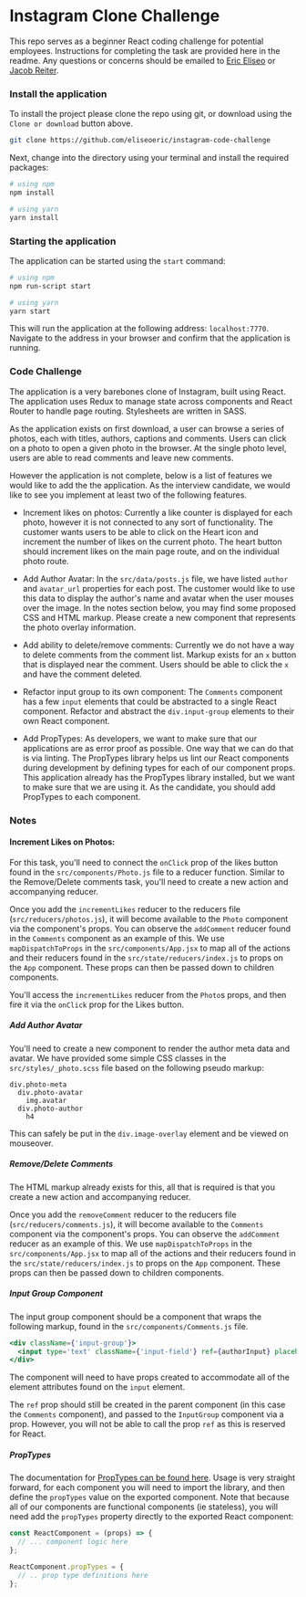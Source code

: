 # Instagram Clone Challenge

This repo serves as a beginner React coding challenge for potential employees.
Instructions for completing the task are provided here in the readme. Any questions or
concerns should be emailed to [Eric Eliseo](mailto:eric.eliseomartin@sosi.com) or [Jacob Reiter](jacob.reiter@sosi.com).

### Install the application

To install the project please clone the repo using git, or download using the `Clone or download` button above.

```bash
git clone https://github.com/eliseoeric/instagram-code-challenge
```

Next, change into the directory using your terminal and install the required packages:

```bash
# using npm
npm install

# using yarn
yarn install
```

### Starting the application

The application can be started using the `start` command:

```bash
# using npm
npm run-script start

# using yarn
yarn start
```

This will run the application at the following address: `localhost:7770`. Navigate to the address in your
browser and confirm that the application is running.

### Code Challenge

The application is a very barebones clone of Instagram, built using React. The application uses Redux to manage
state across components and React Router to handle page routing. Stylesheets are written in SASS.

As the application exists on first download, a user can browse a series of photos, each with titles, authors, captions and comments.
Users can click on a photo to open a given photo in the browser. At the single photo level, users are able to read comments and leave new comments.

However the application is not complete, below is a list of features we would like to add the the application. As the interview candidate,
we would like to see you implement at least two of the following features.

- Increment likes on photos: Currently a like counter is displayed for each photo, however it is not connected to any sort of functionality.
  The customer wants users to be able to click on the Heart icon and increment the number of likes on the current photo. The heart button should
  increment likes on the main page route, and on the individual photo route.

- Add Author Avatar: In the `src/data/posts.js` file, we have listed `author` and `avatar_url` properties for each post. The customer would like to use this data to
  display the author's name and avatar when the user mouses over the image. In the notes section below, you may find some proposed CSS and HTML markup. Please create
  a new component that represents the photo overlay information.

- Add ability to delete/remove comments: Currently we do not have a way to delete comments from the comment list. Markup exists for an `x` button that is displayed
  near the comment. Users should be able to click the `x` and have the comment deleted.

- Refactor input group to its own component: The `Comments` component has a few `input` elements that could be abstracted to a single React component. Refactor and abstract
  the `div.input-group` elements to their own React component.

- Add PropTypes: As developers, we want to make sure that our applications are as error proof as possible. One way that we can do that is via linting.
  The PropTypes library helps us lint our React components during development by defining types for each of our component props. This application already
  has the PropTypes library installed, but we want to make sure that we are using it. As the candidate, you should add PropTypes to each component.

### Notes

#### Increment Likes on Photos: 

For this task, you'll need to connect the `onClick` prop of the likes button found in the `src/components/Photo.js` file to a reducer function. Similar to the
Remove/Delete comments task, you'll need to create a new action and accompanying reducer. 

Once you add the `incrementLikes` reducer to the reducers file (`src/reducers/photos.js`), it will become available to the `Photo` component
via the component's props. You can observe the `addComment` reducer found in the `Comments` component as an example of this. We use `mapDispatchToProps` in the `src/components/App.jsx`
to map all of the actions and their reducers found in the `src/state/reducers/index.js` to props on the `App` component. These props can then be passed down
to children components.

You'll access the `incrementLikes` reducer from the `Photo`s props, and then fire it via the `onClick` prop for the Likes button.


##### Add Author Avatar

You'll need to create a new component to render the author meta data and avatar. We have provided some simple CSS classes in the `src/styles/_photo.scss` file
based on the following pseudo markup:

```
div.photo-meta
  div.photo-avatar
    img.avatar
  div.photo-author
    h4
```

This can safely be put in the `div.image-overlay` element and be viewed on mouseover.

##### Remove/Delete Comments

The HTML markup already exists for this, all that is required is that you create a new action and accompanying reducer.

Once you add the `removeComment` reducer to the reducers file (`src/reducers/comments.js`), it will become available to the
`Comments` component via the component's props. You can observe the `addComment` reducer as an example of this. We use `mapDispatchToProps` in the `src/components/App.jsx`
to map all of the actions and their reducers found in the `src/state/reducers/index.js` to props on the `App` component. These props can then be passed down
to children components.

##### Input Group Component

The input group component should be a component that wraps the following markup, found in the `src/components/Comments.js` file.

```jsx
<div className={'input-group'}>
  <input type='text' className={'input-field'} ref={authorInput} placeholder='author' />
</div>
```

The component will need to have props created to accommodate all of the element attributes found on the `input` element.

The `ref` prop should still be created in the parent component (in this case the `Comments` component), and passed to the
`InputGroup` component via a prop. However, you will not be able to call the prop `ref` as this is reserved for React.

##### PropTypes

The documentation for [PropTypes can be found here](https://www.npmjs.com/package/prop-types). Usage is very straight forward, for
each component you will need to import the library, and then define the `propTypes` value on the exported component. Note that
because all of our components are functional components (ie stateless), you will need add the `propTypes` property directly to the
exported React component:

```jsx
const ReactComponent = (props) => {
  // ... component logic here
};

ReactComponent.propTypes = {
  // .. prop type definitions here
};
```

